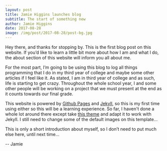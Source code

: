 ```yaml
---
layout: post
title: Jamie Higgins launches blog
subtitle: The start of something new
author: Jamie Higgins
date: 2017-08-28
image: /img/post/2017-08-28/post-bg.jpg
---
```


Hey there, and thanks for stopping by. This is the first blog post on this website. If you’d like to learn a little bit more about how I am and what I do, the about section of this website will inform you all about me.

For the most part, I’m going to be using this blog to log all things programming that I do in my third year of college and maybe some other articles if I feel like it. As stated, I am in third year of college and as such, life is starting to get crazy. Throughout the whole school year, I and some other people will be working on a project that we must present at the end as it counts towards our final grade.

This website is powered by [Github Pages](https://pages.github.com/) and [Jekyll](https://jekyllrb.com/), so this is my first time using either so this will be a learning experience. So far, I haven't done a whole lot around there except take [this theme](https://startbootstrap.com/template-overviews/clean-blog/) and adapt it to work with Jekyll. I still need to change some of the default images on this template...

This is only a short introduction about myself, so I don’t need to put much else here, until next time...

-- Jamie